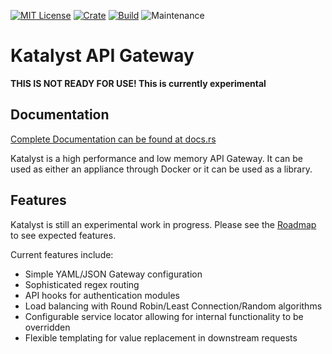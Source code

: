 [![MIT License](https://img.shields.io/github/license/proctorlabs/katalyst.svg)](LICENSE)
[![Crate](https://img.shields.io/crates/v/katalyst.svg)](https://crates.io/crates/katalyst)
[![Build](https://img.shields.io/azure-devops/build/proctorlabs/katalyst/1.svg)](https://dev.azure.com/proctorlabs/katalyst/_build?definitionId=1)
![Maintenance](https://img.shields.io/badge/maintenance-experimental-blue.svg)

# Katalyst API Gateway

**THIS IS NOT READY FOR USE! This is currently experimental**

## Documentation

[Complete Documentation can be found at docs.rs](https://docs.rs/katalyst/)

Katalyst is a high performance and low memory API Gateway. It can be used as either an
appliance through Docker or it can be used as a library.

## Features

Katalyst is still an experimental work in progress. Please see the [Roadmap](ROADMAP.md)
to see expected features.

Current features include:

* Simple YAML/JSON Gateway configuration
* Sophisticated regex routing
* API hooks for authentication modules
* Load balancing with Round Robin/Least Connection/Random algorithms
* Configurable service locator allowing for internal functionality to be overridden
* Flexible templating for value replacement in downstream requests